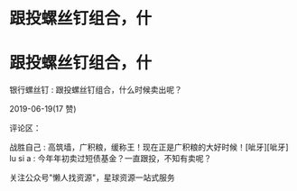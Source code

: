 # 跟投螺丝钉组合，什

# 跟投螺丝钉组合，什

银行螺丝钉 : 跟投螺丝钉组合，什么时候卖出呢？

2019-06-19(17 赞)

评论区：

战胜自己 : 高筑墙，广积粮，缓称王！现在正是广积粮的大好时候！[呲牙][呲牙] lu si a : 今年年初卖过短债基金？一直跟投，不知有卖呢？

关注公众号"懒人找资源"，星球资源一站式服务